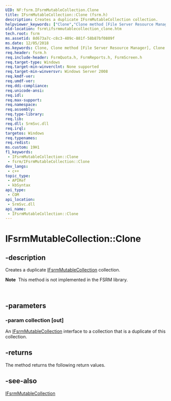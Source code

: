 ```yaml
---
UID: NF:fsrm.IFsrmMutableCollection.Clone
title: IFsrmMutableCollection::Clone (fsrm.h)
description: Creates a duplicate IFsrmMutableCollection collection.
helpviewer_keywords: ["Clone","Clone method [File Server Resource Manager]","Clone method [File Server Resource Manager]","IFsrmMutableCollection interface","IFsrmMutableCollection interface [File Server Resource Manager]","Clone method","IFsrmMutableCollection.Clone","IFsrmMutableCollection::Clone","fs.ifsrmmutablecollection_clone","fsrm.ifsrmmutablecollection_clone","fsrm/IFsrmMutableCollection::Clone"]
old-location: fsrm\ifsrmmutablecollection_clone.htm
tech.root: fsrm
ms.assetid: 8d673a7c-c8c3-409c-881f-58b87bf0809f
ms.date: 12/05/2018
ms.keywords: Clone, Clone method [File Server Resource Manager], Clone method [File Server Resource Manager],IFsrmMutableCollection interface, IFsrmMutableCollection interface [File Server Resource Manager],Clone method, IFsrmMutableCollection.Clone, IFsrmMutableCollection::Clone, fs.ifsrmmutablecollection_clone, fsrm.ifsrmmutablecollection_clone, fsrm/IFsrmMutableCollection::Clone
req.header: fsrm.h
req.include-header: FsrmQuota.h, FsrmReports.h, FsrmScreen.h
req.target-type: Windows
req.target-min-winverclnt: None supported
req.target-min-winversvr: Windows Server 2008
req.kmdf-ver: 
req.umdf-ver: 
req.ddi-compliance: 
req.unicode-ansi: 
req.idl: 
req.max-support: 
req.namespace: 
req.assembly: 
req.type-library: 
req.lib: 
req.dll: SrmSvc.dll
req.irql: 
targetos: Windows
req.typenames: 
req.redist: 
ms.custom: 19H1
f1_keywords:
 - IFsrmMutableCollection::Clone
 - fsrm/IFsrmMutableCollection::Clone
dev_langs:
 - c++
topic_type:
 - APIRef
 - kbSyntax
api_type:
 - COM
api_location:
 - SrmSvc.dll
api_name:
 - IFsrmMutableCollection::Clone
---
```


# IFsrmMutableCollection::Clone


## -description

Creates a duplicate <a href="/previous-versions/windows/desktop/api/fsrm/nn-fsrm-ifsrmmutablecollection">IFsrmMutableCollection</a> collection.<div class="alert"><b>Note</b>  This method is not implemented in the FSRM library.</div>
<div> </div>

## -parameters

### -param collection [out]

An <a href="/previous-versions/windows/desktop/api/fsrm/nn-fsrm-ifsrmmutablecollection">IFsrmMutableCollection</a> interface to a collection that is a duplicate of this collection.

## -returns

The method returns the following return values.

## -see-also

<a href="/previous-versions/windows/desktop/api/fsrm/nn-fsrm-ifsrmmutablecollection">IFsrmMutableCollection</a>

